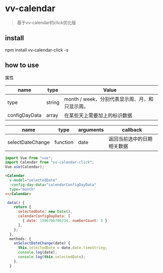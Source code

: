 # vv-calendar

> 基于vv-calendar的click优化版



## install

npm install vv-calendar-click -s

## how to use

属性

| name          | type   | Value                                          |
| ------------- | ------ | ---------------------------------------------- |
| type          | string | month / week，分别代表显示周、月，和只显示周。 |
| configDayData | array  | 在某些天上需要加上的标识数据                   |

| name             | type     | arguments | callback                   |
| ---------------- | -------- | --------- | -------------------------- |
| selectDateChange | function | date      | 返回当前选中的日期相关数据 |

```javascript
import Vue from "vue";
import Calendar from "vv-calendar-click";
Vue.use(Calendar);
```

```html
<Calendar
  v-model="selectedDate"
  :config-day-data="calendarConfigDayData"
  type="month"
></Calendar>
```
```javascript
 data() {
    return {
      selectedDate: new Date(),
      calendarConfigDayData: [
        { date: 1586706786234, numberCount: 3 }
      ],
    };
  },
  methods: {
    onSelectDateChange(date) {
      this.selectedDate = date.date.timeString;
      console.log(date);
      console.log(this.selectedDate);
    },
  }
```


